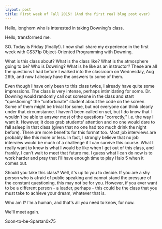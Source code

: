 ```yaml
---
layout: post
title: First week of Fall 2015! (And the first real blog post ever)
---
```

Hello, longhorn who is interested in taking Downing's class. 

Hello, transformed me.

SO. Today is Friday (finally!). I now shall share my experience in the first week with CS371p Object-Oriented Programming with Downing.

What is this class about? What is the class like? What is the atmosphere going to be? Who is Downing? What is he like as an instructor? These are all the questions I had before I walked into the classroom on Wednesday, Aug 26th, and now I already have the answers to some of them.

Even though I have only been to this class twice, I already have quite some impressions. The class is very intense, perhaps intimidating for some. Dr. Downing would randomly call out someone in the class and start "questioning" the "unfortunate" student about the code on the screen. Some of them might be trivial for some, but not everyone can think clearly under that circumstance. I haven't been called on yet, but I do know that I wouldn't be able to answer most of the questions "correctly," i.e. the way I want it. However, it does grab students' attention and no one would dare to fall asleep in that class (given that no one had too much drink the night before). There are more benefits for this format too. Most job interviews are probably like this more or less. In fact, I strongly believe that no job interview would be much of a challenge if I can survive this course. What I really want to know is what I would be like when I get out of this class, and frankly, I can't wait to meet that future me. I guess what I can do now is to work harder and pray that I'll have enough time to play Halo 5 when it comes out.

Should you take this class? Well, it's up to you to decide. If you are a shy person who is afraid of public speaking and cannot stand the pressure of the constant questioning, this may not be for you. However, if you ever want to be a different person - a leader, perhaps - this could be the class that you must take to achieve your dream, whatever that is.

Who am I? I'm a human, and that's all you need to know, for now.



We'll meet again.

Soon-to-be-Spartan0x75

